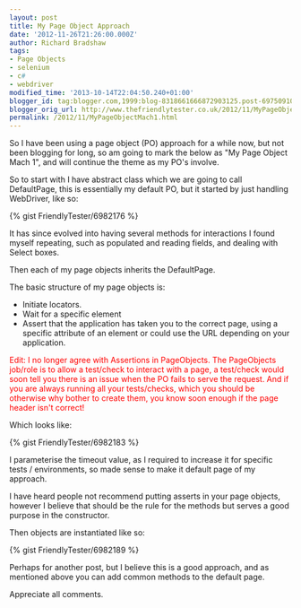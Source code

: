 ```yaml
---
layout: post
title: My Page Object Approach
date: '2012-11-26T21:26:00.000Z'
author: Richard Bradshaw
tags:
- Page Objects
- selenium
- c#
- webdriver
modified_time: '2013-10-14T22:04:50.240+01:00'
blogger_id: tag:blogger.com,1999:blog-8318661666872903125.post-6975091096853398915
blogger_orig_url: http://www.thefriendlytester.co.uk/2012/11/MyPageObjectMach1.html
permalink: /2012/11/MyPageObjectMach1.html
---
```

So I have been using a page object (PO) approach for a while now, but not been blogging for long, so am going to mark the below as "My Page Object Mach 1", and will continue the theme as my PO's involve.  

So to start with I have abstract class which we are going to call DefaultPage, this is essentially my default PO, but it started by just handling WebDriver, like so:

<div class="centerplugin">
{% gist FriendlyTester/6982176 %}
</div>

It has since evolved into having several methods for interactions I found myself repeating, such as populated and reading fields, and dealing with Select boxes.  

Then each of my page objects inherits the DefaultPage.  

The basic structure of my page objects is:  

*   Initiate locators.
*   Wait for a specific element
*   Assert that the application has taken you to the correct page, using a specific attribute of an element or could use the URL depending on your application.

<span style="color: red;">Edit: I no longer agree with Assertions in PageObjects. The PageObjects job/role is to allow a test/check to interact with a page, a test/check would soon tell you there is an issue when the PO fails to serve the request. And if you are always running all your tests/checks, which you should be otherwise why bother to create them, you know soon enough if the page header isn't correct!</span>

Which looks like:

<div class="centerplugin">
{% gist FriendlyTester/6982183 %}
</div>
 
I parameterise the timeout value, as I required to increase it for specific tests / environments, so made sense to make it default page of my approach.  

I have heard people not recommend putting asserts in your page objects, however I believe that should be the rule for the methods but serves a good purpose in the constructor.  

Then objects are instantiated like so:

<div class="centerplugin">
{% gist FriendlyTester/6982189 %}
</div>

Perhaps for another post, but I believe this is a good approach, and as mentioned above you can add common methods to the default page.  

Appreciate all comments.